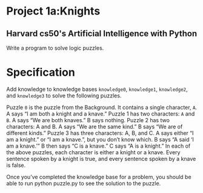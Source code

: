# Project 1a:Knights
## Harvard cs50's Artificial Intelligence with Python

Write a program to solve logic puzzles.
# Specification

Add knowledge to knowledge bases ```knowledge0```, ```knowledge1```, ```knowledge2```, and ```knowledge3``` to solve the following puzzles.

Puzzle ```0``` is the puzzle from the Background. It contains a single character, ```A```.
A says “I am both a knight and a knave.”
Puzzle 1 has two characters: ```A``` and ```B```.
A says “We are both knaves.”
B says nothing.
Puzzle 2 has two characters: A and B.
A says “We are the same kind.”
B says “We are of different kinds.”
Puzzle 3 has three characters: A, B, and C.
A says either “I am a knight.” or “I am a knave.”, but you don’t know which.
B says “A said ‘I am a knave.’”
B then says “C is a knave.”
C says “A is a knight.”
In each of the above puzzles, each character is either a knight or a knave. Every sentence spoken by a knight is true, and every sentence spoken by a knave is false.

Once you’ve completed the knowledge base for a problem, you should be able to run python puzzle.py to see the solution to the puzzle.
